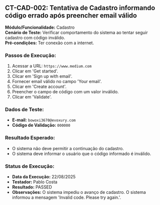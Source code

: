 ## CT-CAD-002: Tentativa de Cadastro informando código errado após preencher email válido

**Módulo/Funcionalidade:** Cadastro  
**Cenário de Teste:** Verificar comportamento do sistema ao tentar seguir cadastro com código inválido.  
**Pré-condições:** Ter conexão com a internet.  

### Passos de Execução:
1.  Acessar a URL: `https://www.medium.com`  
2.  Clicar em 'Get started'.  
3.  Clicar em 'Sign up with email'.  
4.  Fornecer email válido no campo 'Your email'.  
5.  Clicar em 'Create account'. 
6.  Preencher o campo de código com um valor inválido.  
7.  Clicar em 'Validate'.  

### Dados de Teste:
* **E-mail:** `bowoxi3670@evoxury.com`  
* **Código de Validação:** `000000`

### Resultado Esperado:
* O sistema não deve permitir a continuação do cadastro.  
* O sistema deve informar o usuário que o código informado é inválido.  

### Status de Execução:
* **Data da Execução:** 22/08/2025  
* **Testador:** Pablo Costa  
* **Resultado:** PASSED  
* **Observações:** O sistema impediu o avanço de cadastro. O sistema informou a mensagem 'Invalid code. Please try again.'.  
